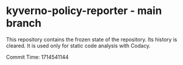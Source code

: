 # kyverno-policy-reporter - main branch

This repository contains the frozen state of the repository.
Its history is cleared. It is used only for static code
analysis with Codacy.

Commit Time: 1714541144